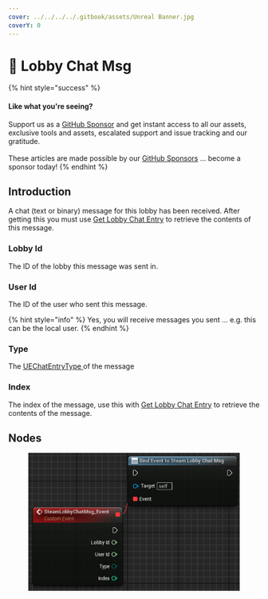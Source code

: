 ```yaml
---
cover: ../../../../.gitbook/assets/Unreal Banner.jpg
coverY: 0
---
```


# 🔻 Lobby Chat Msg

{% hint style="success" %}
#### Like what you're seeing?

Support us as a [GitHub Sponsor](../../../../become-a-sponsor/) and get instant access to all our assets, exclusive tools and assets, escalated support and issue tracking and our gratitude.\
\
These articles are made possible by our [GitHub Sponsors](../../../../become-a-sponsor/) ... become a sponsor today!
{% endhint %}

## Introduction

A chat (text or binary) message for this lobby has been received. After getting this you must use [Get Lobby Chat Entry](../functions/get-lobby-chat-entry.md) to retrieve the contents of this message.

### Lobby Id

The ID of the lobby this message was sent in.

### User Id

The ID of the user who sent this message.&#x20;

{% hint style="info" %}
Yes, you will receive messages you sent ... e.g. this can be the local user.
{% endhint %}

### Type

The [UEChatEntryType ](../enumerators/uechatentrytype.md)of the message

### Index

The index of the message, use this with [Get Lobby Chat Entry](../functions/get-lobby-chat-entry.md) to retrieve the contents of the message.

## Nodes

<figure><img src="../../../../.gitbook/assets/image (18) (1).png" alt=""><figcaption></figcaption></figure>
